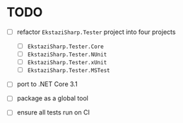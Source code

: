 # TODO

- [ ] refactor `EkstaziSharp.Tester` project into four projects
  - [ ] `EkstaziSharp.Tester.Core`
  - [ ] `EkstaziSharp.Tester.NUnit`
  - [ ] `EkstaziSharp.Tester.xUnit`
  - [ ] `EkstaziSharp.Tester.MSTest`
- [ ] port to .NET Core 3.1
- [ ] package as a global tool
- [ ] ensure all tests run on CI

